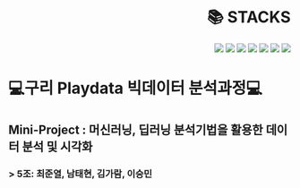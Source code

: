 <div align=right><h1>📚 STACKS</h1></div>
<div align=right> 
  <img src="https://img.shields.io/badge/python-3776AB?style=for-the-badge&logo=python&logoColor=white"> 
  <img src="https://img.shields.io/badge/git-F05032?style=for-the-badge&logo=git&logoColor=white">
  <img src="https://img.shields.io/badge/github-181717?style=for-the-badge&logo=github&logoColor=white">
  <img src="https://img.shields.io/badge/linux-FCC624?style=for-the-badge&logo=linux&logoColor=black">
  <img src="https://img.shields.io/badge/mysql-4479A1?style=for-the-badge&logo=mysql&logoColor=white">
  <img src="https://img.shields.io/badge/amazonaws-232F3E?style=for-the-badge&logo=amazonaws&logoColor=white">
  <img src="https://img.shields.io/badge/docker-2496ED?style=for-the-badge&logo=docker&logoColor=white"> 
  <br>
  </div>

# **💻구리 Playdata 빅데이터 분석과정💻**
## Mini-Project  : 머신러닝, 딥러닝 분석기법을 활용한 데이터 분석 및 시각화
### > 5️조: 최준열, 남태현, 김가람, 이승민




